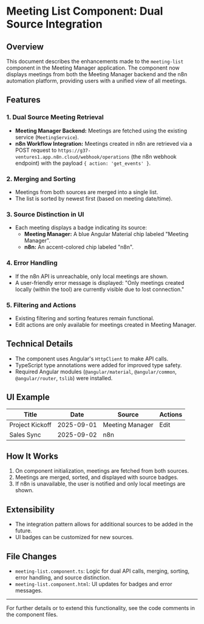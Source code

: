 # Meeting List Component: Dual Source Integration

## Overview
This document describes the enhancements made to the `meeting-list` component in the Meeting Manager application. The component now displays meetings from both the Meeting Manager backend and the n8n automation platform, providing users with a unified view of all meetings.

## Features
### 1. Dual Source Meeting Retrieval
- **Meeting Manager Backend:** Meetings are fetched using the existing service (`MeetingService`).
- **n8n Workflow Integration:** Meetings created in n8n are retrieved via a POST request to `https://g37-ventures1.app.n8n.cloud/webhook/operations` (the n8n webhook endpoint) with the payload `{ action: 'get_events' }`.

### 2. Merging and Sorting
- Meetings from both sources are merged into a single list.
- The list is sorted by newest first (based on meeting date/time).

### 3. Source Distinction in UI
- Each meeting displays a badge indicating its source:
  - **Meeting Manager:** A blue Angular Material chip labeled "Meeting Manager".
  - **n8n:** An accent-colored chip labeled "n8n".

### 4. Error Handling
- If the n8n API is unreachable, only local meetings are shown.
- A user-friendly error message is displayed: "Only meetings created locally (within the tool) are currently visible due to lost connection."

### 5. Filtering and Actions
- Existing filtering and sorting features remain functional.
- Edit actions are only available for meetings created in Meeting Manager.

## Technical Details
- The component uses Angular's `HttpClient` to make API calls.
- TypeScript type annotations were added for improved type safety.
- Required Angular modules (`@angular/material`, `@angular/common`, `@angular/router`, `tslib`) were installed.

## UI Example
| Title                | Date       | Source          | Actions |
|----------------------|------------|-----------------|---------|
| Project Kickoff      | 2025-09-01 | Meeting Manager | Edit    |
| Sales Sync           | 2025-09-02 | n8n             |         |

## How It Works
1. On component initialization, meetings are fetched from both sources.
2. Meetings are merged, sorted, and displayed with source badges.
3. If n8n is unavailable, the user is notified and only local meetings are shown.

## Extensibility
- The integration pattern allows for additional sources to be added in the future.
- UI badges can be customized for new sources.

## File Changes
- `meeting-list.component.ts`: Logic for dual API calls, merging, sorting, error handling, and source distinction.
- `meeting-list.component.html`: UI updates for badges and error messages.

---
For further details or to extend this functionality, see the code comments in the component files.
